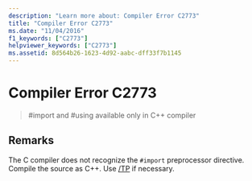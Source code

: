 ```yaml
---
description: "Learn more about: Compiler Error C2773"
title: "Compiler Error C2773"
ms.date: "11/04/2016"
f1_keywords: ["C2773"]
helpviewer_keywords: ["C2773"]
ms.assetid: 8d564b26-1623-4d92-aabc-dff33f7b1145
---
```

# Compiler Error C2773

> #import and #using available only in C++ compiler

## Remarks

The C compiler does not recognize the `#import` preprocessor directive. Compile the source as C++. Use [/TP](../../build/reference/tc-tp-tc-tp-specify-source-file-type.md) if necessary.
